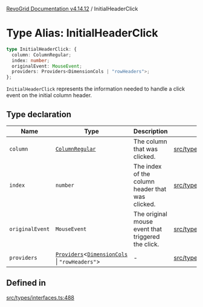 [RevoGrid Documentation v4.14.12](README.md) / InitialHeaderClick

# Type Alias: InitialHeaderClick

```ts
type InitialHeaderClick: {
  column: ColumnRegular;
  index: number;
  originalEvent: MouseEvent;
  providers: Providers<DimensionCols | "rowHeaders">;
};
```

`InitialHeaderClick` represents the information needed to handle a click
event on the initial column header.

## Type declaration

| Name | Type | Description | Defined in |
| ------ | ------ | ------ | ------ |
| `column` | [`ColumnRegular`](Interface.ColumnRegular.md) | The column that was clicked. | [src/types/interfaces.ts:500](https://github.com/revolist/revogrid/blob/ee1081dbd910f211c490863a4b642535e5dce01e/src/types/interfaces.ts#L500) |
| `index` | `number` | The index of the column header that was clicked. | [src/types/interfaces.ts:492](https://github.com/revolist/revogrid/blob/ee1081dbd910f211c490863a4b642535e5dce01e/src/types/interfaces.ts#L492) |
| `originalEvent` | `MouseEvent` | The original mouse event that triggered the click. | [src/types/interfaces.ts:496](https://github.com/revolist/revogrid/blob/ee1081dbd910f211c490863a4b642535e5dce01e/src/types/interfaces.ts#L496) |
| `providers` | [`Providers`](TypeAlias.Providers.md)\<[`DimensionCols`](TypeAlias.DimensionCols.md) \| `"rowHeaders"`\> | - | [src/types/interfaces.ts:501](https://github.com/revolist/revogrid/blob/ee1081dbd910f211c490863a4b642535e5dce01e/src/types/interfaces.ts#L501) |

## Defined in

[src/types/interfaces.ts:488](https://github.com/revolist/revogrid/blob/ee1081dbd910f211c490863a4b642535e5dce01e/src/types/interfaces.ts#L488)
